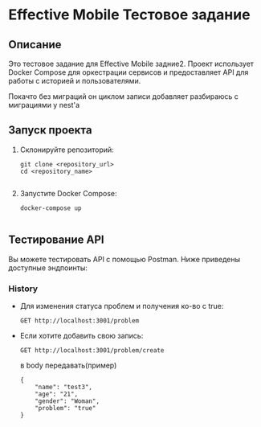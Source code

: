 <!DOCTYPE html>
<html lang="ru">
<head>
    <meta charset="UTF-8">
    <title>Effective Mobile Тестовое задание</title>
</head>
<body>
    <h1>Effective Mobile Тестовое задание</h1>
    <h2>Описание</h2>
    <p>Это тестовое задание для Effective Mobile задние2. Проект использует Docker Compose для оркестрации сервисов и предоставляет API для работы с историей и пользователями.</p>
    <p>Покачто без миграций он циклом записи добавляет разбираюсь с миграциями у nest'а</p>
    <h2>Запуск проекта</h2>
    <ol>
        <li>Склонируйте репозиторий:
            <pre><code>git clone &lt;repository_url&gt;
cd &lt;repository_name&gt;
            </code></pre>
        </li>
        <li>Запустите Docker Compose:
            <pre><code>docker-compose up
            </code></pre>
        </li>
    </ol>
    <h2>Тестирование API</h2>
    <p>Вы можете тестировать API с помощью Postman. Ниже приведены доступные эндпоинты:</p>
    <h3>History</h3>
    <ul>
        <li>Для изменения статуса проблем и получения ко-во с true:
            <pre><code>GET http://localhost:3001/problem</code></pre>
        </li>
        <li>Если хотите добавить свою запись:
            <pre><code>GET http://localhost:3001/problem/create</code></pre>
            в body передавать(пример)
            <pre><code>{
    "name": "test3",
    "age": "21",
    "gender": "Woman",
    "problem": "true"
}</code></pre>
        </li>
    </ul>
</body>
</html>
